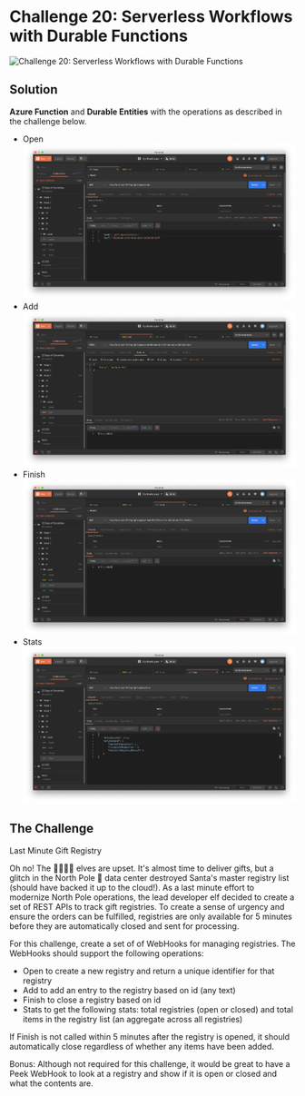 # Challenge 20: Serverless Workflows with Durable Functions

![Challenge 20: Serverless Workflows with Durable Functions](https://res.cloudinary.com/jen-looper/image/upload/v1576003473/images/challenge-21_fup3sg.jpg)

## Solution

**Azure Function** and **Durable Entities** with the operations as described in the challenge below.

* Open
![Open](screenshots/open.png)
* Add
![Add](screenshots/add.png)
* Finish
![Finish](screenshots/finish.png)
* Stats
![Stats](screenshots/stats.png)

## The Challenge

Last Minute Gift Registry

Oh no! The 🧝‍♀️🧝‍♂️ elves are upset. It's almost time to deliver gifts, but a glitch in the North Pole 💈 data center destroyed Santa's master registry list (should have backed it up to the cloud!). As a last minute effort to modernize North Pole operations, the lead developer elf decided to create a set of REST APIs to track gift registries. To create a sense of urgency and ensure the orders can be fulfilled, registries are only available for 5 minutes before they are automatically closed and sent for processing.

For this challenge, create a set of of WebHooks for managing registries. The WebHooks should support the following operations:
* Open to create a new registry and return a unique identifier for that registry
* Add to add an entry to the registry based on id (any text)
* Finish to close a registry based on id
* Stats to get the following stats: total registries (open or closed) and total items in the registry list (an aggregate across all registries)

If Finish is not called within 5 minutes after the registry is opened, it should automatically close regardless of whether any items have been added.

Bonus: Although not required for this challenge, it would be great to have a Peek WebHook to look at a registry and show if it is open or closed and what the contents are.
